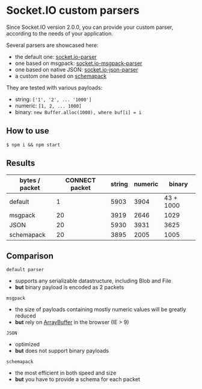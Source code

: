 
# Socket.IO custom parsers

Since Socket.IO version 2.0.0, you can provide your custom parser, according to the needs of your application.

Several parsers are showcased here:

- the default one: [socket.io-parser](https://github.com/socketio/socket.io-parser)
- one based on msgpack: [socket.io-msgpack-parser](https://github.com/darrachequesne/socket.io-msgpack-parser)
- one based on native JSON: [socket.io-json-parser](https://github.com/darrachequesne/socket.io-json-parser)
- a custom one based on [schemapack](https://github.com/phretaddin/schemapack)

They are tested with various payloads:

- string: `['1', '2', ... '1000']`
- numeric: `[1, 2, ... 1000]`
- binary: `new Buffer.alloc(1000), where buf[i] = i`

## How to use

```
$ npm i && npm start
```

## Results

| bytes / packet | CONNECT packet | string | numeric | binary    |
|----------------|----------------|--------|---------|-----------|
| default        | 1              | 5903   | 3904    | 43 + 1000 |
| msgpack        | 20             | 3919   | 2646    | 1029      |
| JSON           | 20             | 5930   | 3931    | 3625      |
| schemapack     | 20             | 3895   | 2005    | 1005      |

## Comparison

`default parser`
- supports any serializable datastructure, including Blob and File
- **but** binary payload is encoded as 2 packets

`msgpack`
- the size of payloads containing mostly numeric values will be greatly reduced
- **but** rely on [ArrayBuffer](https://caniuse.com/#feat=typedarrays) in the browser (IE > 9)

`JSON`
- optimized
- **but** does not support binary payloads

`schemapack`
- the most efficient in both speed and size
- **but** you have to provide a schema for each packet
